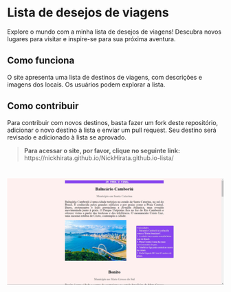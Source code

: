 
# Lista de desejos de viagens

Explore o mundo com a minha lista de desejos de viagens! Descubra novos lugares para visitar e inspire-se para sua próxima aventura.

## Como funciona

O site apresenta uma lista de destinos de viagens, com descrições e imagens dos locais. Os usuários podem explorar a lista.

## Como contribuir

Para contribuir com novos destinos, basta fazer um fork deste repositório, adicionar o novo destino à lista e enviar um pull request. Seu destino será revisado e adicionado à lista se aprovado.
<blockquote>
  <p><strong>Para acessar o site, por favor, clique no seguinte link: </strong> https://nickhirata.github.io/NickHirata.github.io-lista/</p>
</blockquote>

# ![cap](print.jpg)
